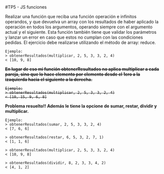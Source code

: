 #TP5 - JS funciones

Realizar una función que reciba una función operación e infinitos operandos, y que devuelva un
array con los resultados de haber aplicado la operación en todos los argumentos, operando
siempre con el argumento actual y el siguiente. Esta función también tiene que validar los
parámetros y lanzar un error en caso que estos no cumplan con las condiciones pedidas.
El ejercicio debe realizarse utilizando el método de array: reduce.

    Ejemplo:
    > obtenerResultados(multiplicar, 2, 5, 3, 3, 2, 4)
    < [10, 9, 8]

<strike>**En lugar de eso mi función obtenerResultados no aplica multiplicar a cada pareja, sino que lo hace elemento por elemento desde el 1ero a la izaquierda hacia el siguiente a la derecha.**

    Ejemplo:
    > obtenerResultados(multiplicar, 2, 5, 3, 3, 2, 4)
    < [10, 15, 9, 6, 8]
</strike>

**Problema resuelto!! Además le tiene la opcione de sumar, restar, dividir y multiplicar.**

    Ejemplo:
    > obtenerResultados(sumar, 2, 5, 3, 3, 2, 4)
    < [7, 6, 6]

	> obtenerResultados(restar, 6, 5, 3, 2, 7, 1)
    < [1, 1, 6]

	> obtenerResultados(multiplicar, 2, 5, 3, 3, 2, 4)
    < [10, 9, 8]

	> obtenerResultados(dividir, 8, 2, 3, 3, 4, 2)
    < [4, 1, 2]